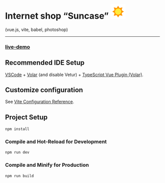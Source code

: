 # Internet shop “Suncase” ![logo](https://github.com/Aleksandr-JS-Developer/suncase/blob/main/public/favicons/new/6.png)

(vue.js, vite, babel, photoshop)

---

### [live-demo](https://aleksandr-js-developer.github.io/suncase/)

## Recommended IDE Setup

[VSCode](https://code.visualstudio.com/) + [Volar](https://marketplace.visualstudio.com/items?itemName=Vue.volar) (and disable Vetur) + [TypeScript Vue Plugin (Volar)](https://marketplace.visualstudio.com/items?itemName=Vue.vscode-typescript-vue-plugin).

## Customize configuration

See [Vite Configuration Reference](https://vitejs.dev/config/).

## Project Setup

```sh
npm install
```

### Compile and Hot-Reload for Development

```sh
npm run dev
```

### Compile and Minify for Production

```sh
npm run build
```
